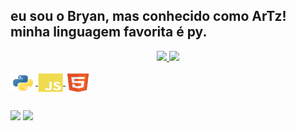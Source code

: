 ## eu sou o Bryan, mas conhecido como ArTz! minha linguagem favorita é py.

<div align="center">
  <a href="https://github.com/artzscript">
  <img height="175em" src="https://github-readme-stats.vercel.app/api?username=artzscript&show_icons=true&theme=merko&include_all_commits=true&count_private=true"/>
  <img height="175em" src="https://github-readme-stats.vercel.app/api/top-langs/?username=artzscript&layout=compact&langs_count=7&theme=merko"/>
</div>

<div style="display: inline_block"><br>
<img align="center" alt="Bryan-Python" height="30" width="40" src="https://raw.githubusercontent.com/devicons/devicon/master/icons/python/python-original.svg">
<img align="center" alt="Bryan-Js" height="30" width="40" src="https://raw.githubusercontent.com/devicons/devicon/master/icons/javascript/javascript-plain.svg">
<img align="center" alt="Bryan-HTML" height="30" width="40" src="https://raw.githubusercontent.com/devicons/devicon/master/icons/html5/html5-original.svg"> 

 ##

<div> 
<a href="https://youtube.com/channel/UCDysOrTwPr98vGHXy66HJkQ" target="_blank"><img src="https://img.shields.io/badge/YouTube-FF0000?style=for-the-badge&logo=youtube&logoColor=white" target="_blank"></a>
<a href="artz;#0011" target="_blank"><img src="https://img.shields.io/badge/Discord-7289DA?style=for-the-badge&logo=discord&logoColor=white" target="_blank"></a> 
